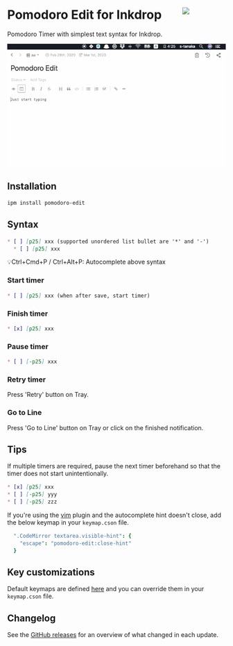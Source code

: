 # <img src="https://raw.githubusercontent.com/seachicken/pomodoro-edit-core/master/.github/logo.png" align="right" width="100"> Pomodoro Edit for Inkdrop

Pomodoro Timer with simplest text syntax for Inkdrop.

![Demonstration](https://github.com//seachicken/inkdrop-pomodoro-edit/blob/master/.github/demo.gif?raw=true)

## Installation

```sh
ipm install pomodoro-edit
```

## Syntax

```md
* [ ] [p25] xxx (supported unordered list bullet are '*' and '-')
  * [ ] [p25] xxx
```

💡Ctrl+Cmd+P / Ctrl+Alt+P: Autocomplete above syntax

### Start timer

```md
* [ ] [p25] xxx (when after save, start timer)
```

### Finish timer

```md
* [x] [p25] xxx
```

### Pause timer

```md
* [ ] [-p25] xxx
```

### Retry timer

Press 'Retry' button on Tray.

### Go to Line

Press 'Go to Line' button on Tray or click on the finished notification.

## Tips

If multiple timers are required, pause the next timer beforehand so that the timer does not start unintentionally.

```md
* [x] [p25] xxx
* [ ] [-p25] yyy
* [ ] [-p25] zzz
```

If you're using the [vim](https://my.inkdrop.app/plugins/vim) plugin and the autocomplete hint doesn't close, add the below keymap in your `keymap.cson` file.

```cson
  ".CodeMirror textarea.visible-hint": {
    "escape": "pomodoro-edit:close-hint"
  }
```

## Key customizations

Default keymaps are defined [here](https://github.com/seachicken/inkdrop-pomodoro-edit/blob/master/keymaps/pomodoro-edit.json) and you can override them in your `keymap.cson` file.

## Changelog

See the [GitHub releases](https://github.com/seachicken/inkdrop-pomodoro-edit/releases) for an overview of what changed in each update.
